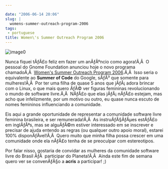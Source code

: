 ```yaml
---

date: "2006-06-14 20:06"
slug: |
  womens-summer-outreach-program-2006
tags:
 - portuguese
title: Women\'s Summer Outreach Program 2006
---
```


![image0](http://static.flickr.com/73/167249435_432244b22a_o.jpg)

Nunca fiquei tÃƒÂ£o feliz em fazer um anÃƒÂºncio como agora!Ã‚Â  O
pessoal do Gnome Foundation anunciou hoje o novo programa chamadoÃ‚Â 
[Women's Summer Outreach Program
2006](http://www.gnome.org/projects/wsop/).Ã‚Â  Isso seria o equivalente
ao **Summer of Code** do Google, sÃƒÂ³ que somente para mulheres!Ã‚Â 
Por ter uma filha de quase 5 anos que jÃƒÂ¡ adora brincar com o Linux, o
que mais quero ÃƒÂ© ver figuras femininas revolucionando o mundo de
software livre.Ã‚Â  NÃƒÂ£o que elas jÃƒÂ¡ nÃƒÂ£o estejam, mas acho que
infelizmente, por um motivo ou outro, eu quase nunca escuto de nomes
femininos influenciando a comunidade.

Eis aqui a grande oportunidade de representar a comunidade software
livre feminina brasileira, e ser remunerada!Ã‚Â  As instruÃƒÂ§ÃƒÂµes
estÃƒÂ£o em inglÃƒÂªs, mas se alguÃƒÂ©m estiver interessado em se
inscrever e precisar de ajuda entendo as regras (ou qualquer outro apoio
moral), estarei 100% disponÃƒÂ­vel!Ã‚Â  Quero muito que minha filha
possa crescer em uma comunidade onde ela nÃƒÂ£o tenha de se preoculpar
com estereotipos.

Por falar nisso, gostaria de convidar as mulheres da comunidade software
livre do Brasil ÃƒÂ  participar do Planeta!Ã‚Â  Ainda este fim de semana
quero ver se convenÃƒÂ§o a **acris** a participar! ;)
